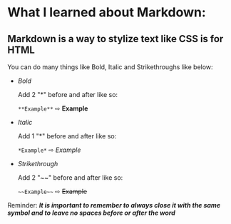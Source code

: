 # What I learned about Markdown:

## Markdown is a way to stylize text like CSS is for HTML 

You can do many things like Bold, Italic and Strikethroughs like below:

- *Bold*

  Add 2 "*" before and after like so: 
  
    `**Example**`  ⇨ **Example**
    
- *Italic* 

  Add 1 "*" before and after like so: 
  
   `*Example*` ⇨ *Example*
    
- *Strikethrough* 

  Add 2 "~~" before and after like so: 
  
    `~~Example~~`  ⇨ ~~Example~~
  

Reminder: ***It is important to remember to always close it with the same symbol and to leave no spaces before or after the word***
